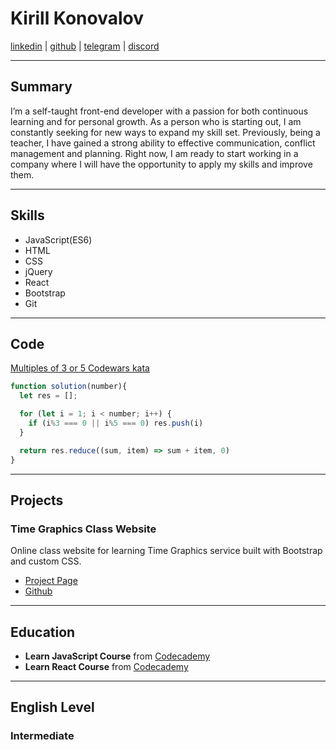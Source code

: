 # Kirill Konovalov

[linkedin](https://www.linkedin.com/in/kirillkonovalov) | [github](https://github.com/auddax) | [telegram](https://t.me/auddax) | [discord](https://discord.com/channels/auddax#6750)

***

## Summary

I’m a self-taught front-end developer with a passion for both continuous learning and for personal growth. As a person who is starting out, I am constantly seeking for new ways to expand my skill set. Previously, being a teacher, I have gained a strong ability to effective communication, conflict management and planning. Right now, I am ready to start working in a company where I will have the opportunity to apply my skills and improve them.

***

## Skills

* JavaScript(ES6)
* HTML
* CSS
* jQuery
* React
* Bootstrap
* Git

***

## Code

[Multiples of 3 or 5 Codewars kata](https://www.codewars.com/kata/514b92a657cdc65150000006)

```javascript
function solution(number){
  let res = [];

  for (let i = 1; i < number; i++) {
    if (i%3 === 0 || i%5 === 0) res.push(i)
  }

  return res.reduce((sum, item) => sum + item, 0)
}
```

***

## Projects

### Time Graphics Class Website

Online class website for learning Time Graphics service built with Bootstrap and custom CSS.

* [Project Page](http://class.konovalovkirill.ru/)
* [Github](https://github.com/auddax/timegraphics-class)

***

## Education

* **Learn JavaScript Course** from [Codecademy](https://www.codecademy.com/profiles/auddax/certificates/705dcb15de0da4dd9d9fc4f3274b430e)
* **Learn React Course** from [Codecademy](https://www.codecademy.com/profiles/auddax/certificates/af00e5032d0a68cc84879983f5d8333b)

***

## English Level

### Intermediate
